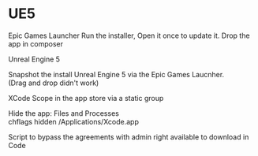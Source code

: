# UE5
Epic Games Launcher
Run the installer, Open it once to update it. 
Drop the app in composer

Unreal Engine 5

Snapshot the install Unreal Engine 5 via the Epic Games Laucnher. \
\(Drag and drop didn't work)

XCode
Scope in the app store via a static group

Hide the app:
Files and Processes \
chflags hidden /Applications/Xcode.app

Script to bypass the agreements with admin right available to download in Code
